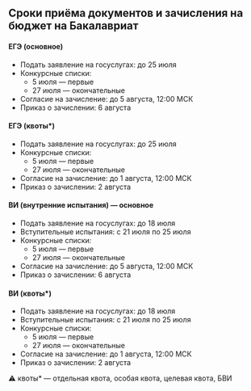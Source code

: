## Сроки приёма документов и зачисления на бюджет на Бакалавриат

#### ЕГЭ (основное)
* Подать заявление на госуслугах: до 25 июля
* Конкурсные списки:  
  * 5 июля — первые  
  * 27 июля — окончательные  
* Согласие на зачисление: до 5 августа, 12:00 МСК  
* Приказ о зачислении: 6 августа

#### ЕГЭ (квоты*)
* Подать заявление на госуслугах: до 25 июля  
* Конкурсные списки:  
  * 5 июля — первые  
  * 27 июля — окончательные  
* Согласие на зачисление: до 1 августа, 12:00 МСК  
* Приказ о зачислении: 2 августа

#### ВИ (внутренние испытания) — основное
* Подать заявление на госуслугах: до 18 июля  
* Вступительные испытания: с 21 июля по 25 июля  
* Конкурсные списки:  
  * 5 июля — первые  
  * 27 июля — окончательные  
* Согласие на зачисление: до 5 августа, 12:00 МСК  
* Приказ о зачислении: 6 августа

#### ВИ (квоты*)
* Подать заявление на госуслугах: до 18 июля  
* Вступительные испытания: с 21 июля по 25 июля  
* Конкурсные списки:  
  * 5 июля — первые  
  * 27 июля — окончательные  
* Согласие на зачисление: до 1 августа, 12:00 МСК  
* Приказ о зачислении: 2 августа

⚠️ квоты* — отдельная квота, особая квота, целевая квота, БВИ
